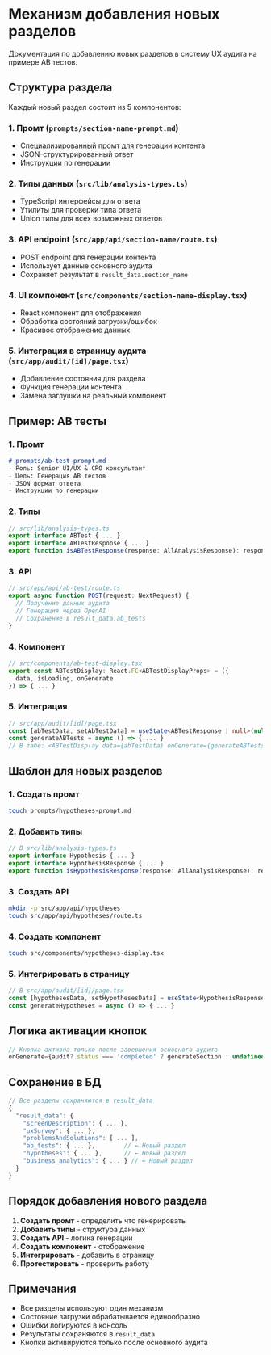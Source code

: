 # Механизм добавления новых разделов

Документация по добавлению новых разделов в систему UX аудита на примере AB тестов.

## Структура раздела

Каждый новый раздел состоит из 5 компонентов:

### 1. Промт (`prompts/section-name-prompt.md`)
- Специализированный промт для генерации контента
- JSON-структурированный ответ
- Инструкции по генерации

### 2. Типы данных (`src/lib/analysis-types.ts`)
- TypeScript интерфейсы для ответа
- Утилиты для проверки типа ответа
- Union типы для всех возможных ответов

### 3. API endpoint (`src/app/api/section-name/route.ts`)
- POST endpoint для генерации контента
- Использует данные основного аудита
- Сохраняет результат в `result_data.section_name`

### 4. UI компонент (`src/components/section-name-display.tsx`)
- React компонент для отображения
- Обработка состояний загрузки/ошибок
- Красивое отображение данных

### 5. Интеграция в страницу аудита (`src/app/audit/[id]/page.tsx`)
- Добавление состояния для раздела
- Функция генерации контента
- Замена заглушки на реальный компонент

## Пример: AB тесты

### 1. Промт
```markdown
# prompts/ab-test-prompt.md
- Роль: Senior UI/UX & CRO консультант
- Цель: Генерация AB тестов
- JSON формат ответа
- Инструкции по генерации
```

### 2. Типы
```typescript
// src/lib/analysis-types.ts
export interface ABTest { ... }
export interface ABTestResponse { ... }
export function isABTestResponse(response: AllAnalysisResponse): response is ABTestResponse
```

### 3. API
```typescript
// src/app/api/ab-test/route.ts
export async function POST(request: NextRequest) {
  // Получение данных аудита
  // Генерация через OpenAI
  // Сохранение в result_data.ab_tests
}
```

### 4. Компонент
```typescript
// src/components/ab-test-display.tsx
export const ABTestDisplay: React.FC<ABTestDisplayProps> = ({ 
  data, isLoading, onGenerate 
}) => { ... }
```

### 5. Интеграция
```typescript
// src/app/audit/[id]/page.tsx
const [abTestData, setAbTestData] = useState<ABTestResponse | null>(null)
const generateABTests = async () => { ... }
// В табе: <ABTestDisplay data={abTestData} onGenerate={generateABTests} />
```

## Шаблон для новых разделов

### 1. Создать промт
```bash
touch prompts/hypotheses-prompt.md
```

### 2. Добавить типы
```typescript
// В src/lib/analysis-types.ts
export interface Hypothesis { ... }
export interface HypothesisResponse { ... }
export function isHypothesisResponse(response: AllAnalysisResponse): response is HypothesisResponse
```

### 3. Создать API
```bash
mkdir -p src/app/api/hypotheses
touch src/app/api/hypotheses/route.ts
```

### 4. Создать компонент
```bash
touch src/components/hypotheses-display.tsx
```

### 5. Интегрировать в страницу
```typescript
// В src/app/audit/[id]/page.tsx
const [hypothesesData, setHypothesesData] = useState<HypothesisResponse | null>(null)
const generateHypotheses = async () => { ... }
```

## Логика активации кнопок

```typescript
// Кнопка активна только после завершения основного аудита
onGenerate={audit?.status === 'completed' ? generateSection : undefined}
```

## Сохранение в БД

```typescript
// Все разделы сохраняются в result_data
{
  "result_data": {
    "screenDescription": { ... },
    "uxSurvey": { ... },
    "problemsAndSolutions": [ ... ],
    "ab_tests": { ... },        // ← Новый раздел
    "hypotheses": { ... },      // ← Новый раздел
    "business_analytics": { ... } // ← Новый раздел
  }
}
```

## Порядок добавления нового раздела

1. **Создать промт** - определить что генерировать
2. **Добавить типы** - структура данных
3. **Создать API** - логика генерации
4. **Создать компонент** - отображение
5. **Интегрировать** - добавить в страницу
6. **Протестировать** - проверить работу

## Примечания

- Все разделы используют один механизм
- Состояние загрузки обрабатывается единообразно
- Ошибки логируются в консоль
- Результаты сохраняются в `result_data`
- Кнопки активируются только после основного аудита









